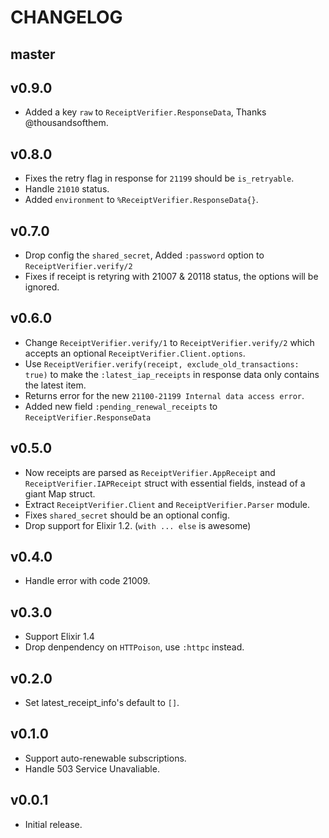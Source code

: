 # CHANGELOG

## master

## v0.9.0

* Added a key `raw` to `ReceiptVerifier.ResponseData`, Thanks @thousandsofthem.

## v0.8.0

* Fixes the retry flag in response for `21199` should be `is_retryable`.
* Handle `21010` status.
* Added `environment` to `%ReceiptVerifier.ResponseData{}`.

## v0.7.0

* Drop config the `shared_secret`, Added `:password` option to
  `ReceiptVerifier.verify/2`
* Fixes if receipt is retyring with 21007 & 20118 status, the options will be
  ignored.

## v0.6.0

* Change `ReceiptVerifier.verify/1` to `ReceiptVerifier.verify/2` which accepts
  an optional `ReceiptVerifier.Client.options`.
* Use `ReceiptVerifier.verify(receipt, exclude_old_transactions: true)` to make
  the `:latest_iap_receipts` in response data only contains the latest item.
* Returns error for the new `21100-21199 Internal data access error`.
* Added new field `:pending_renewal_receipts` to `ReceiptVerifier.ResponseData`

## v0.5.0

* Now receipts are parsed as `ReceiptVerifier.AppReceipt` and
  `ReceiptVerifier.IAPReceipt` struct with essential fields,
  instead of a giant Map struct.
* Extract `ReceiptVerifier.Client` and `ReceiptVerifier.Parser` module.
* Fixes `shared_secret` should be an optional config.
* Drop support for Elixir 1.2. (`with ... else` is awesome)

## v0.4.0

* Handle error with code 21009.

## v0.3.0

* Support Elixir 1.4
* Drop denpendency on `HTTPoison`, use `:httpc` instead.

## v0.2.0

* Set latest_receipt_info's default to `[]`.

## v0.1.0

* Support auto-renewable subscriptions.
* Handle 503 Service Unavaliable.

## v0.0.1

* Initial release.

